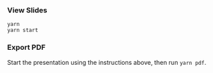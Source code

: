 ### View Slides

```
yarn
yarn start
```

### Export PDF

Start the presentation using the instructions above, then run `yarn pdf`.

